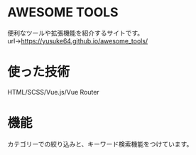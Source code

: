 # AWESOME TOOLS
便利なツールや拡張機能を紹介するサイトです。
url→https://yusuke64.github.io/awesome_tools/

# 使った技術
HTML/SCSS/Vue.js/Vue Router

# 機能
カテゴリーでの絞り込みと、キーワード検索機能をつけています。
